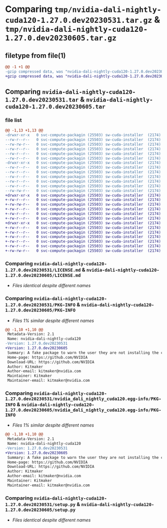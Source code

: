 # Comparing `tmp/nvidia-dali-nightly-cuda120-1.27.0.dev20230531.tar.gz` & `tmp/nvidia-dali-nightly-cuda120-1.27.0.dev20230605.tar.gz`

## filetype from file(1)

```diff
@@ -1 +1 @@
-gzip compressed data, was "nvidia-dali-nightly-cuda120-1.27.0.dev20230531.tar", last modified: Wed May 31 11:04:40 2023, max compression
+gzip compressed data, was "nvidia-dali-nightly-cuda120-1.27.0.dev20230605.tar", last modified: Mon Jun  5 12:44:28 2023, max compression
```

## Comparing `nvidia-dali-nightly-cuda120-1.27.0.dev20230531.tar` & `nvidia-dali-nightly-cuda120-1.27.0.dev20230605.tar`

### file list

```diff
@@ -1,13 +1,13 @@
-drwxr-xr-x   0 svc-compute-packagin (25503) sw-cuda-installer  (2174)        0 2023-05-31 11:04:40.377870 nvidia-dali-nightly-cuda120-1.27.0.dev20230531/
--rw-r--r--   0 svc-compute-packagin (25503) sw-cuda-installer  (2174)      459 2023-05-31 11:04:40.000000 nvidia-dali-nightly-cuda120-1.27.0.dev20230531/ERROR.txt
--rw-rw-r--   0 svc-compute-packagin (25503) sw-cuda-installer  (2174)    11336 2023-05-24 10:07:51.000000 nvidia-dali-nightly-cuda120-1.27.0.dev20230531/LICENSE.md
--rw-r--r--   0 svc-compute-packagin (25503) sw-cuda-installer  (2174)       27 2023-05-31 11:04:40.000000 nvidia-dali-nightly-cuda120-1.27.0.dev20230531/PACKAGE_NAME
--rw-r--r--   0 svc-compute-packagin (25503) sw-cuda-installer  (2174)     1668 2023-05-31 11:04:40.377870 nvidia-dali-nightly-cuda120-1.27.0.dev20230531/PKG-INFO
--rw-r--r--   0 svc-compute-packagin (25503) sw-cuda-installer  (2174)      286 2023-05-31 11:04:40.000000 nvidia-dali-nightly-cuda120-1.27.0.dev20230531/README.rst
-drwxr-xr-x   0 svc-compute-packagin (25503) sw-cuda-installer  (2174)        0 2023-05-31 11:04:40.377870 nvidia-dali-nightly-cuda120-1.27.0.dev20230531/nvidia_dali_nightly_cuda120.egg-info/
--rw-r--r--   0 svc-compute-packagin (25503) sw-cuda-installer  (2174)     1668 2023-05-31 11:04:40.000000 nvidia-dali-nightly-cuda120-1.27.0.dev20230531/nvidia_dali_nightly_cuda120.egg-info/PKG-INFO
--rw-r--r--   0 svc-compute-packagin (25503) sw-cuda-installer  (2174)      257 2023-05-31 11:04:40.000000 nvidia-dali-nightly-cuda120-1.27.0.dev20230531/nvidia_dali_nightly_cuda120.egg-info/SOURCES.txt
--rw-r--r--   0 svc-compute-packagin (25503) sw-cuda-installer  (2174)        1 2023-05-31 11:04:40.000000 nvidia-dali-nightly-cuda120-1.27.0.dev20230531/nvidia_dali_nightly_cuda120.egg-info/dependency_links.txt
--rw-r--r--   0 svc-compute-packagin (25503) sw-cuda-installer  (2174)       22 2023-05-31 11:04:40.000000 nvidia-dali-nightly-cuda120-1.27.0.dev20230531/nvidia_dali_nightly_cuda120.egg-info/top_level.txt
--rw-r--r--   0 svc-compute-packagin (25503) sw-cuda-installer  (2174)       38 2023-05-31 11:04:40.377870 nvidia-dali-nightly-cuda120-1.27.0.dev20230531/setup.cfg
--rw-rw-r--   0 svc-compute-packagin (25503) sw-cuda-installer  (2174)     4560 2023-05-24 10:07:51.000000 nvidia-dali-nightly-cuda120-1.27.0.dev20230531/setup.py
+drwxr-xr-x   0 svc-compute-packagin (25503) sw-cuda-installer  (2174)        0 2023-06-05 12:44:28.630569 nvidia-dali-nightly-cuda120-1.27.0.dev20230605/
+-rw-r--r--   0 svc-compute-packagin (25503) sw-cuda-installer  (2174)      459 2023-06-05 12:44:28.000000 nvidia-dali-nightly-cuda120-1.27.0.dev20230605/ERROR.txt
+-rw-rw-r--   0 svc-compute-packagin (25503) sw-cuda-installer  (2174)    11336 2023-05-24 10:07:51.000000 nvidia-dali-nightly-cuda120-1.27.0.dev20230605/LICENSE.md
+-rw-r--r--   0 svc-compute-packagin (25503) sw-cuda-installer  (2174)       27 2023-06-05 12:44:28.000000 nvidia-dali-nightly-cuda120-1.27.0.dev20230605/PACKAGE_NAME
+-rw-r--r--   0 svc-compute-packagin (25503) sw-cuda-installer  (2174)     1668 2023-06-05 12:44:28.630569 nvidia-dali-nightly-cuda120-1.27.0.dev20230605/PKG-INFO
+-rw-r--r--   0 svc-compute-packagin (25503) sw-cuda-installer  (2174)      286 2023-06-05 12:44:28.000000 nvidia-dali-nightly-cuda120-1.27.0.dev20230605/README.rst
+drwxr-xr-x   0 svc-compute-packagin (25503) sw-cuda-installer  (2174)        0 2023-06-05 12:44:28.630569 nvidia-dali-nightly-cuda120-1.27.0.dev20230605/nvidia_dali_nightly_cuda120.egg-info/
+-rw-r--r--   0 svc-compute-packagin (25503) sw-cuda-installer  (2174)     1668 2023-06-05 12:44:28.000000 nvidia-dali-nightly-cuda120-1.27.0.dev20230605/nvidia_dali_nightly_cuda120.egg-info/PKG-INFO
+-rw-r--r--   0 svc-compute-packagin (25503) sw-cuda-installer  (2174)      257 2023-06-05 12:44:28.000000 nvidia-dali-nightly-cuda120-1.27.0.dev20230605/nvidia_dali_nightly_cuda120.egg-info/SOURCES.txt
+-rw-r--r--   0 svc-compute-packagin (25503) sw-cuda-installer  (2174)        1 2023-06-05 12:44:28.000000 nvidia-dali-nightly-cuda120-1.27.0.dev20230605/nvidia_dali_nightly_cuda120.egg-info/dependency_links.txt
+-rw-r--r--   0 svc-compute-packagin (25503) sw-cuda-installer  (2174)       22 2023-06-05 12:44:28.000000 nvidia-dali-nightly-cuda120-1.27.0.dev20230605/nvidia_dali_nightly_cuda120.egg-info/top_level.txt
+-rw-r--r--   0 svc-compute-packagin (25503) sw-cuda-installer  (2174)       38 2023-06-05 12:44:28.630569 nvidia-dali-nightly-cuda120-1.27.0.dev20230605/setup.cfg
+-rw-rw-r--   0 svc-compute-packagin (25503) sw-cuda-installer  (2174)     4560 2023-05-24 10:07:51.000000 nvidia-dali-nightly-cuda120-1.27.0.dev20230605/setup.py
```

### Comparing `nvidia-dali-nightly-cuda120-1.27.0.dev20230531/LICENSE.md` & `nvidia-dali-nightly-cuda120-1.27.0.dev20230605/LICENSE.md`

 * *Files identical despite different names*

### Comparing `nvidia-dali-nightly-cuda120-1.27.0.dev20230531/PKG-INFO` & `nvidia-dali-nightly-cuda120-1.27.0.dev20230605/PKG-INFO`

 * *Files 1% similar despite different names*

```diff
@@ -1,10 +1,10 @@
 Metadata-Version: 2.1
 Name: nvidia-dali-nightly-cuda120
-Version: 1.27.0.dev20230531
+Version: 1.27.0.dev20230605
 Summary: A fake package to warn the user they are not installing the correct package.
 Home-page: https://github.com/NVIDIA
 Download-URL: https://github.com/NVIDIA
 Author: Kitmaker
 Author-email: kitmaker@nvidia.com
 Maintainer: Kitmaker
 Maintainer-email: kitmaker@nvidia.com
```

### Comparing `nvidia-dali-nightly-cuda120-1.27.0.dev20230531/nvidia_dali_nightly_cuda120.egg-info/PKG-INFO` & `nvidia-dali-nightly-cuda120-1.27.0.dev20230605/nvidia_dali_nightly_cuda120.egg-info/PKG-INFO`

 * *Files 1% similar despite different names*

```diff
@@ -1,10 +1,10 @@
 Metadata-Version: 2.1
 Name: nvidia-dali-nightly-cuda120
-Version: 1.27.0.dev20230531
+Version: 1.27.0.dev20230605
 Summary: A fake package to warn the user they are not installing the correct package.
 Home-page: https://github.com/NVIDIA
 Download-URL: https://github.com/NVIDIA
 Author: Kitmaker
 Author-email: kitmaker@nvidia.com
 Maintainer: Kitmaker
 Maintainer-email: kitmaker@nvidia.com
```

### Comparing `nvidia-dali-nightly-cuda120-1.27.0.dev20230531/setup.py` & `nvidia-dali-nightly-cuda120-1.27.0.dev20230605/setup.py`

 * *Files identical despite different names*

